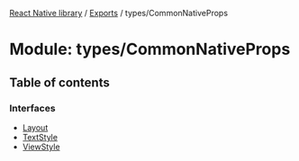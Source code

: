[React Native library](../index.md) / [Exports](../modules.md) / types/CommonNativeProps

# Module: types/CommonNativeProps

## Table of contents

### Interfaces

- [Layout](../interfaces/types_CommonNativeProps.Layout.md)
- [TextStyle](../interfaces/types_CommonNativeProps.TextStyle.md)
- [ViewStyle](../interfaces/types_CommonNativeProps.ViewStyle.md)
